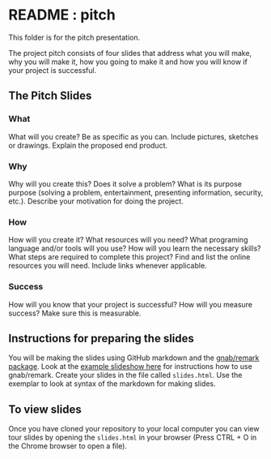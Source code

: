 # README : pitch
This folder is for the pitch presentation.

The project pitch consists of four slides that address what you will make, why you will make it, how you going to make it and how you will know if your project is successful. 

## The Pitch Slides
### What
What will you create? Be as specific as you can. Include pictures, sketches or drawings. Explain the proposed end product. 

### Why
Why will you create this? Does it solve a problem? What is its purpose purpose (solving a problem, entertainment, presenting information, security, etc.).  Describe your motivation for doing the project.

### How
How will you create it? What resources will you need? What programing language and/or tools will you use? How will you learn the necessary skills? What steps are required to complete this project? Find and list the online resources you will need. Include links whenever applicable.

### Success
How will you know that your project is successful? How will you measure success? Make sure this is measurable.

## Instructions for preparing the slides
You will be making the slides using GitHub markdown and the [gnab/remark package](https://github.com/gnab/remark). Look at the [example slideshow here](https://remarkjs.com/#1) for instructions how to use gnab/remark. Create your slides in the file called ```slides.html```. Use the exemplar to look at syntax of the markdown for making slides.

## To view slides
Once you have cloned your repository to your local computer you can view tour slides by opening the ```slides.html``` in your browser (Press CTRL + O in the Chrome browser to open a file).
